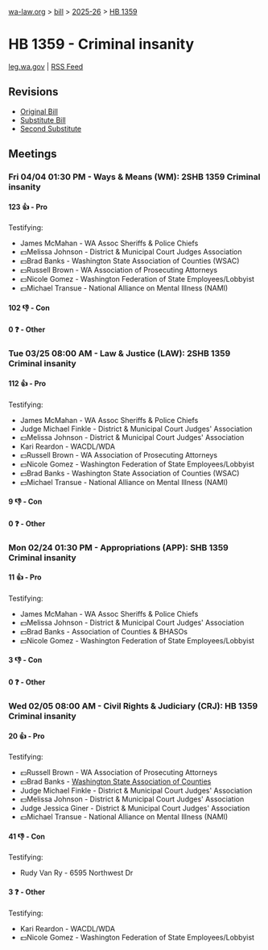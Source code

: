 [wa-law.org](/) > [bill](/bill/) > [2025-26](/bill/2025-26/) > [HB 1359](/bill/2025-26/hb/1359/)

# HB 1359 - Criminal insanity
[leg.wa.gov](https://app.leg.wa.gov/billsummary?BillNumber=1359&Year=2025&Initiative=false) | [RSS Feed](./rss.xml)

## Revisions
* [Original Bill](1/)
* [Substitute Bill](S/)
* [Second Substitute](S2/)

## Meetings
### Fri 04/04 01:30 PM - Ways & Means (WM): 2SHB 1359 Criminal insanity
#### 123 👍 - Pro
Testifying:
* James McMahan - WA Assoc Sheriffs & Police Chiefs
* 💵Melissa Johnson - District & Municipal Court Judges Association
* 💵Brad Banks - Washington State Association of Counties (WSAC)
* 💵Russell Brown - WA Association of Prosecuting Attorneys
* 💵Nicole Gomez - Washington Federation of State Employees/Lobbyist
* 💵Michael Transue - National Alliance on Mental Illness (NAMI)

#### 102 👎 - Con

#### 0 ❓ - Other

### Tue 03/25 08:00 AM - Law & Justice (LAW): 2SHB 1359 Criminal insanity
#### 112 👍 - Pro
Testifying:
* James McMahan - WA Assoc Sheriffs & Police Chiefs
* Judge Michael Finkle - District & Municipal Court Judges' Association
* 💵Melissa Johnson - District & Municipal Court Judges' Association
* Kari Reardon - WACDL/WDA
* 💵Russell Brown - WA Association of Prosecuting Attorneys
* 💵Nicole Gomez - Washington Federation of State Employees/Lobbyist
* 💵Brad Banks - Washington State Association of Counties (WSAC)
* 💵Michael Transue - National Alliance on Mental Illness (NAMI)

#### 9 👎 - Con

#### 0 ❓ - Other

### Mon 02/24 01:30 PM - Appropriations (APP): SHB 1359 Criminal insanity
#### 11 👍 - Pro
Testifying:
* James McMahan - WA Assoc Sheriffs & Police Chiefs
* 💵Melissa Johnson - District & Municipal Court Judges' Association
* 💵Brad Banks - Association of Counties & BHASOs
* 💵Nicole Gomez - Washington Federation of State Employees/Lobbyist

#### 3 👎 - Con

#### 0 ❓ - Other

### Wed 02/05 08:00 AM - Civil Rights & Judiciary (CRJ): HB 1359 Criminal insanity
#### 20 👍 - Pro
Testifying:
* 💵Russell Brown - WA Association of Prosecuting Attorneys
* 💵Brad Banks - [Washington State Association of Counties](/org/washington_state_association_of_counties/)
* Judge Michael Finkle - District & Municipal Court Judges' Association
* 💵Melissa Johnson - District & Municipal Court Judges' Association
* Judge Jessica Giner - District & Municipal Court Judges' Association
* 💵Michael Transue - National Alliance on Mental Illness (NAMI)

#### 41 👎 - Con
Testifying:
* Rudy Van Ry - 6595 Northwest Dr

#### 3 ❓ - Other
Testifying:
* Kari Reardon - WACDL/WDA
* 💵Nicole Gomez - Washington Federation of State Employees/Lobbyist
